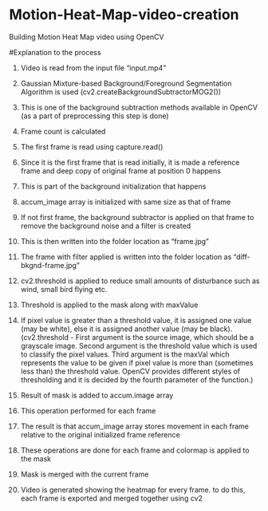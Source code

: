 # Motion-Heat-Map-video-creation
Building Motion Heat Map video using OpenCV

#Explanation to the process
1.	Video is read from the input file “input.mp4”

2.	Gaussian Mixture-based Background/Foreground Segmentation Algorithm is used (cv2.createBackgroundSubtractorMOG2()) 

3.	This is one of the background subtraction methods available in OpenCV (as a part of preprocessing this step is done)

4.	Frame count is calculated

5.	The first frame is read using capture.read() 

6.	Since it is the first frame that is read initially, it is made a reference frame and deep copy of original frame at position 0 happens

7.	This is part of the background initialization that happens

8.	accum_image array is initialized with same size as that of frame

9.	If not first frame, the background subtractor is applied on that frame to remove the background noise and a filter is created

10.	This is then written into the folder location as “frame.jpg”

11.	The frame with filter applied is written into the folder location as “diff-bkgnd-frame.jpg”

12.	cv2.threshold is applied to reduce small amounts of disturbance such as wind, small bird flying etc.

13.	Threshold is applied to the mask along with maxValue

14.	If pixel value is greater than a threshold value, it is assigned one value (may be white), else it is assigned another value (may be black). (cv2.threshold - First argument is the source image, which should be a grayscale image. Second argument is the threshold value which is used to classify the pixel values. Third argument is the maxVal which represents the value to be given if pixel value is more than (sometimes less than) the threshold value. OpenCV provides different styles of thresholding and it is decided by the fourth parameter of the function.)

15.	Result of mask is added to accum.image array

16.	This operation performed for each frame

17.	The result is that accum_image array stores movement in each frame relative to the original initialized frame reference

18.	These operations are done for each frame and colormap is applied to the mask

19.	Mask is merged with the current frame

20.	Video is generated showing the heatmap for every frame. to do this, each frame is exported and merged together using cv2
